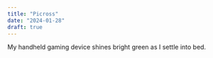 ```yaml
---
title: "Picross"
date: "2024-01-28"
draft: true
---
```


My handheld gaming device shines bright green as I settle into bed.